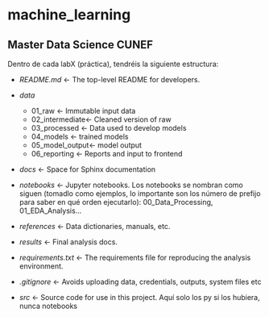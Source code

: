 # machine_learning
## Master Data Science CUNEF

Dentro de cada labX (práctica), tendréis la siguiente estructura:

- _README.md_ <- The top-level README for developers.

- _data_
  - 01_raw <- Immutable input data
  - 02_intermediate<- Cleaned version of raw
  - 03_processed <- Data used to develop models
  - 04_models <- trained models
  - 05_model_output<- model output
  - 06_reporting <- Reports and input to frontend

- _docs_ <- Space for Sphinx documentation

- _notebooks_ <- Jupyter notebooks. Los notebooks se nombran como siguen (tomadlo como ejemplos, lo importante son los número de prefijo para saber en qué orden ejecutarlo): 00_Data_Processing, 01_EDA_Analysis...

- _references_ <- Data dictionaries, manuals, etc.

- _results_ <- Final analysis docs.

- _requirements.txt_ <- The requirements file for reproducing the analysis environment.

- _.gitignore_ <- Avoids uploading data, credentials, outputs, system files etc

- _src_ <- Source code for use in this project. Aquí solo los py si los hubiera, nunca notebooks
